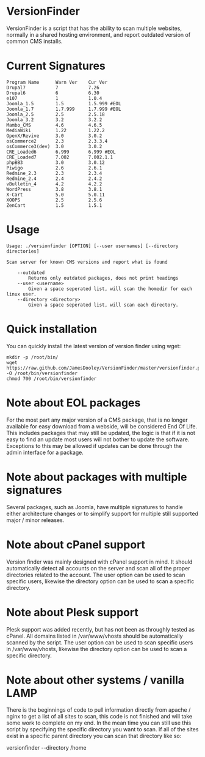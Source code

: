 VersionFinder
=============

VersionFinder is a script that has the ability to scan multiple websites, normally in a shared hosting environment, and report outdated version of common CMS installs.

Current Signatures
=============

```
Program Name      Warn Ver    Cur Ver
Drupal7           7           7.26
Drupal6           6           6.30
e107              1           1.0.4
Joomla_1.5        1.5         1.5.999 #EOL
Joomla_1.7        1.7.999     1.7.999 #EOL
Joomla_2.5        2.5         2.5.18
Joomla_3.2        3.2         3.2.2
Mambo_CMS         4.6         4.6.5
MediaWiki         1.22        1.22.2
OpenX/Revive      3.0         3.0.2
osCommerce2       2.3         2.3.3.4
osCommerce3(dev)  3.0         3.0.2
CRE_Loaded6       6.999       6.999 #EOL
CRE_Loaded7       7.002       7.002.1.1
phpBB3            3.0         3.0.12
Piwigo            2.6         2.6.1
Redmine_2.3       2.3         2.3.4
Redmine_2.4       2.4         2.4.2
vBulletin_4       4.2         4.2.2
WordPress         3.8         3.8.1
X-Cart            5.0         5.0.11
XOOPS             2.5         2.5.6
ZenCart           1.5         1.5.1
```

Usage
=============


```
Usage: ./versionfinder [OPTION] [--user usernames] [--directory directories]

Scan server for known CMS versions and report what is found

	--outdated
		Returns only outdated packages, does not print headings
	--user <username>
		Given a space seperated list, will scan the homedir for each linux user.
	--directory <directory>
		Given a space seperated list, will scan each directory.
```

Quick installation
=============

You can quickly install the latest version of version finder using wget:

```
mkdir -p /root/bin/
wget https://raw.github.com/JamesDooley/VersionFinder/master/versionfinder.pl -O /root/bin/versionfinder
chmod 700 /root/bin/versionfinder
```

Note about EOL packages
=============

For the most part any major version of a CMS package, that is no longer available for easy download from a webside, will be considered End Of Life.  This includes packages that may still be updated, the logic is that if it is not easy to find an update most users will not bother to update the software.  Exceptions to this may be allowed if updates can be done through the admin interface for a package.


Note about packages with multiple signatures
=============

Several packages, such as Joomla, have multiple signatures to handle either architecture changes or to simplify support for multiple still supported major / minor releases.


Note about cPanel support
=============

Version finder was mainly designed with cPanel support in mind.  It should automatically detect all accounts on the server and scan all of the proper directories related to the account.  The user option can be used to scan specific users, likewise the directory option can be used to scan a specific directory.


Note about Plesk support
=============

Plesk support was added recently, but has not been as throughly tested as cPanel.  All domains listed in /var/www/vhosts should be automatically scanned by the script.  The user option can be used to scan specific users in /var/www/vhosts, likewise the directory option can be used to scan a specific directory.


Note about other systems / vanilla LAMP
=============

There is the beginnings of code to pull information directly from apache / nginx to get a list of all sites to scan, this code is not finished and will take some work to complete on my end. In the mean time you can still use this script by specifying the specific directory you want to scan. If all of the sites exist in a specific parent directory you can scan that directory like so:

 versionfinder --directory /home
